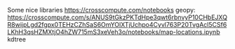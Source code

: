 Some nice libraries
https://crosscompute.com/notebooks
geopy: https://crosscompute.com/s/ANUS9tGkzPKTdHpe3qwt6rbnvyP10CHbEJXQR8wijpLgd2fgpx0TEHzCZhSaS6OmYOlXTjUchpo4Cyvl763P20TvgAcl5CSf6LKhH3qsHZMXtjO4hZW715mS3xeVeh3o/notebooks/map-locations.ipynb
kdtree
